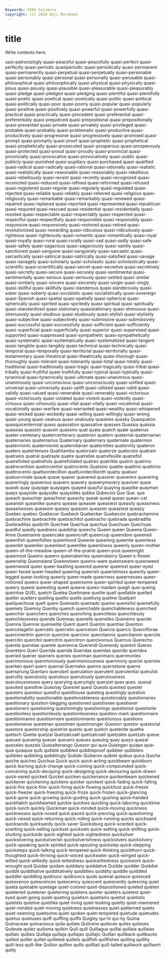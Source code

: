 ```yaml
---
Keywords: 9304 kojimura
Copyright: (C) 2024 Koji Murakami
---
```


# title

Write contents here.



uasi-patronizingly quasi-peaceful quasi-peacefully quasi-perfect quasi-perfectly quasi-periodic quasiperiodic
quasi-periodically quasi-permanent quasi-permanently quasi-perpetual quasi-perpetually quasi-personable quasi-personably quasi-personal quasi-personally quasi-perusable
quasi-philosophical quasi-philosophically quasi-physical quasi-physically quasi-pious quasi-piously quasi-plausible quasi-pleasurable quasi-pleasurably quasi-pledge
quasi-pledged quasi-pledging quasi-plentiful quasi-plentifully quasi-poetic quasi-poetical quasi-poetically quasi-politic quasi-political quasi-politically
quasi-poor quasi-poorly quasi-popular quasi-popularly quasi-positive quasi-positively quasi-powerful quasi-powerfully quasi-practical quasi-practically
quasi-precedent quasi-preferential quasi-preferentially quasi-prejudiced quasi-prepositional quasi-prepositionally quasi-prevented quasi-private quasi-privately quasi-privileged
quasi-probable quasi-probably quasi-problematic quasi-productive quasi-productively quasi-progressive quasi-progressively quasi-promised quasi-prompt quasi-promptly
quasi-proof quasi-prophetic quasi-prophetical quasi-prophetically quasi-prosecuted quasi-prosperous quasi-prosperously quasi-protected quasi-proud quasi-proudly
quasi-provincial quasi-provincially quasi-provocative quasi-provocatively quasi-public quasi-publicly quasi-punished quasi-pupillary quasi-purchased quasi-qualified
quasi-radical quasi-radically quasi-rational quasi-rationally quasi-realistic quasi-realistically quasi-reasonable quasi-reasonably quasi-rebellious quasi-rebelliously
quasi-recent quasi-recently quasi-recognized quasi-reconciled quasi-reduced quasi-refined quasi-reformed quasi-refused quasi-registered quasi-regular
quasi-regularly quasi-regulated quasi-rejected quasi-reliable quasi-reliably quasi-relieved quasi-religious quasi-religiously quasi-remarkable quasi-remarkably
quasi-renewed quasi-repaired quasi-replaced quasi-reported quasi-represented quasi-republican quasi-required quasi-rescued quasi-residential quasi-residentially
quasi-resisted quasi-respectable quasi-respectably quasi-respected quasi-respectful quasi-respectfully quasi-responsible quasi-responsibly quasi-responsive quasi-responsively
quasi-restored quasi-retired quasi-revolutionized quasi-rewarding quasi-ridiculous quasi-ridiculously quasi-righteous quasi-righteously quasi-romantic quasi-romantically
quasi-royal quasi-royally quasi-rural quasi-rurally quasi-sad quasi-sadly quasi-safe quasi-safely quasi-sagacious quasi-sagaciously
quasi-saintly quasi-sanctioned quasi-sanguine quasi-sanguinely quasi-sarcastic quasi-sarcastically quasi-satirical quasi-satirically quasi-satisfied quasi-savage
quasi-savagely quasi-scholarly quasi-scholastic quasi-scholastically quasi-scientific quasi-scientifically quasi-secret quasi-secretive quasi-secretively quasi-secretly
quasi-secure quasi-securely quasi-sentimental quasi-sentimentally quasi-serious quasi-seriously quasi-settled quasi-similar quasi-similarly quasi-sincere
quasi-sincerely quasi-single quasi-singly quasi-skillful quasi-skillfully quasi-slanderous quasi-slanderously quasi-sober quasi-soberly quasi-socialistic
quasi-socialistically quasi-sovereign quasi-Spanish quasi-spatial quasi-spatially quasi-spherical quasi-spherically quasi-spirited quasi-spiritedly quasi-spiritual
quasi-spiritually quasi-standardized quasi-stationary quasistationary quasi-strenuous quasi-strenuously quasi-studious quasi-studiously quasi-stylish quasi-stylishly
quasi-subjective quasi-subjectively quasi-submissive quasi-submissively quasi-successful quasi-successfully quasi-sufficient quasi-sufficiently quasi-superficial quasi-superficially
quasi-superior quasi-supervised quasi-supported quasi-suppressed quasi-sympathetic quasi-sympathetically quasi-systematic quasi-systematically quasi-systematized quasi-tangent
quasi-tangible quasi-tangibly quasi-technical quasi-technically quasi-temporal quasi-temporally quasi-territorial quasi-territorially quasi-testamentary quasi-theatrical
quasi-theatrically quasi-thorough quasi-thoroughly quasi-tolerant quasi-tolerantly quasi-total quasi-totally quasi-traditional quasi-traditionally quasi-tragic
quasi-tragically quasi-tribal quasi-tribally quasi-truthful quasi-truthfully quasi-typical quasi-typically quasi-tyrannical quasi-tyrannically quasi-ultimate
quasi-unanimous quasi-unanimously quasi-unconscious quasi-unconsciously quasi-unified quasi-universal quasi-universally quasi-uplift quasi-utilized quasi-valid
quasi-validly quasi-valued quasi-venerable quasi-venerably quasi-victorious quasi-victoriously quasi-violated quasi-violent quasi-violently quasi-virtuous
quasi-virtuously quasi-vital quasi-vitally quasi-vocational quasi-vocationally quasi-warfare quasi-warranted quasi-wealthy quasi-whispered quasi-wicked
quasi-wickedly quasi-willing quasi-willingly quasi-wrong quasi-young quasi-zealous quasi-zealously quaskies quasky Quasqueton
quasquicentennial quass quassation quassative quasses Quassia quassia quassias quassiin quassin
quassins quat quata quatch quate quatenus quater-centenary quatercentenary quaterion quatern
quaternal quaternarian quaternaries quaternarius Quaternary quaternary quaternate quaternion quaternionic quaternionist
quaternitarian quaternities quaternity quateron quaters quatertenses Quathlamba quatorzain quatorze quatorzes
quatrain quatrains quatral quatrayle quatre quatreble quatrefeuille quatrefoil quatrefoiled quatrefoils
quatrefoliated quatres quatrible quatrin quatrino quatrocentism quatrocentist quatrocento Quatsino quattie
quattrini quattrino quattrocento quattuordecillion quattuordecillionth quatty quatuor quatuorvirate quauk quave
quaver quavered quaverer quaverers quavering quaveringly quaverous quavers quavery quaverymavery
quaviver quaw quawk quay quayage quayages quayed quayful quaying quaylike
quayman quays quayside quaysider quaysides qubba Qubecois Que Que. que
queach queachier queachiest queachy queak queal quean quean-cat queanish queanlike
queans quease queasier queasiest queasily queasiness queasinesses queasom queasy queazen
queazier queaziest queazy Quebec quebec Quebecer Quebeck Quebecker Quebecois quebrachamine
quebrachine quebrachite quebrachitol quebracho quebrada quebradilla Quebradillas quebrith Quechee Quechua
quechua Quechuan Quechuas quedful quedly quedness quedship queechy Queen queen
Queena Queen-Anne Queenanne queencake queencraft queencup queendom queened queenfish queenfishes
queenhood Queenie queening queenite queenless queenlet queenlier queenliest queenlike queenliness
queenly queen-mother queen-of-the-meadow queen-of-the-prairie queen-post queenright queenroot Queens queens queensberries
queensberry Queen's-flower queenship Queensland Queenstown queens-ware queensware queenweed queenwood queer
queer-bashing queered queerer queerest queer-eyed queer-faced queer-headed queering queerish queerishness
queerity queer-legged queer-looking queerly queer-made queerness queernesses queer-notioned queers queer-shaped
queersome queer-spirited queer-tempered queery queest queesting queet queeve queez-madam quegh
quei queing queintise QUEL quelch Quelea Quelimane quelite quell quellable
quelled queller quellers quelling quellio quells quellung quelme Quelpart quelquechose
quelt quem Quemado quemado queme quemeful quemefully quemely Quemoy Quenby
quench quenchable quenchableness quenched quencher quenchers quenches quenching quenchless quenchlessly
quenchlessness quenda Queneau quenelle quenelles Quenemo quenite Quenna Quennie quenselite
Quent quent Quentin quentise Quenton quercetagetin quercetic quercetin quercetum Quercia
quercic Querciflorae quercimeritrin quercin quercine quercinic quercitannic quercitannin quercite quercitin
quercitol quercitrin quercitron quercivorous Quercus Querecho querela querelae querele querencia
Querendi Querendy querent Queres Queretaro Queri Querida querida Queridas queridas
querido queridos queried querier queriers queries queriman querimans querimonies querimonious
querimoniously querimoniousness querimony querist querists querken querl quern quernal Quernales
querns quernstone querre quersprung Quertaro querulant querulation querulent querulential querulist
querulity querulosity querulous querulously querulousness querulousnesses query querying queryingly queryist
ques ques. quesal quesited quesitive Quesnay Quesnel quest Questa quested
quester questers questeur questful questhouse questing questingly question questionability questionable
questionableness questionably questionaries questionary question-begging questioned questionee questioner questioners questioning
questioningly questionings questionist questionle questionless questionlessly questionlessness question-mark questionnaire questionnaires
questionniare questionniares questionous questions questionwise questman questmen questmonger Queston questor
questorial questors questorship questrist quests quet quetch quetenite quethe quetsch
Quetta quetzal Quetzalcoatl quetzalcoatl quetzales quetzals queue queued queueing queuer
queuers queues queuing quey queys quezal quezales quezals Quezaltenango Quezon
qui quia Quiangan quiapo quia-quia quiaquia quib quibble quibbled quibbleproof
quibbler quibblers quibbles quibbling quibblingly Quibdo Quiberon quiblet quibus quica
Quiche quiche quiches Quichua Quick quick quick-acting quickbeam quickborn quick-burning
quick-change quick-coming quick-compounded quick-conceiving quick-decaying quick-designing quick-devouring quick-drawn quick-eared quicked
Quickel quicken quickenance quickenbeam quickened quickener quickening quickens quicker quickest
quick-fading quick-falling quick-fire quick-firer quick-firing quick-flowing quickfoot quick-freeze quick-freezer quick-freezing
quick-froze quick-frozen quick-glancing quick-gone quick-growing quick-guiding quick-gushing quick-handed quickhatch quickhearted
quickie quickies quicking quick-laboring quicklime quick-lunch quickly Quickman quick-minded quick-moving
quickness quicknesses quick-nosed quick-paced quick-piercing quick-questioning quick-raised quick-returning quick-rolling quick-running
quicks quicksand quicksands quicksandy quick-saver Quicksburg quick-scented quick-scenting quick-selling quickset
quicksets quick-setting quick-shifting quick-shutting quickside quick-sighted quick-sightedness quicksilver quicksilvering quicksilverish
quicksilverishness quicksilvers quicksilvery quick-speaking quick-spirited quick-spouting quickstep quick-stepping quicksteps quick-talking
quick-tempered quick-thinking quickthorn quick-thoughted quick-thriving quick-voiced quickwater quick-winged quick-witted quick-wittedly
quick-wittedness quickwittedness quickwork quick-wrought quid Quidae quidam quiddany quiddative Quidde
quidder Quiddist quiddit quidditative quidditatively quiddities quiddity quiddle quiddled quiddler
quiddling quidnunc quidnuncs quids quienal quiesce quiesced quiescence quiescences quiescency
quiescent quiescently quiescing quiet quieta quietable quietage quiet-colored quiet-dispositioned quieted
quieten quietened quietener quietening quietens quieter quieters quietest quiet-eyed quiet-going
quieti quieting quietism quietisms quietist quietistic quietists quietive quietlike quiet-living
quiet-looking quietly quiet-mannered quiet-minded quiet-moving quietness quietnesses quiet-patterned quiets quiet-seeming
quietsome quiet-spoken quiet-tempered quietude quietudes quietus quietuses quiff quiffing quiffs
Quigley qui-hi qui-hy Quiina Quiinaceae quiinaceous quila quilate Quilcene quileces
quiles quileses Quileute quilez quilisma quilkin Quill quill Quillagua quillai
quillaia quillaias quillaic quillais Quillaja quillaja quillajas quillajic Quillan quillback
quillbacks quilled quiller quillet quilleted quillets quillfish quillfishes quilling quillity
quill-less quill-like Quillon quillon quills quilltail quill-tailed quillwork quillwort quilly
